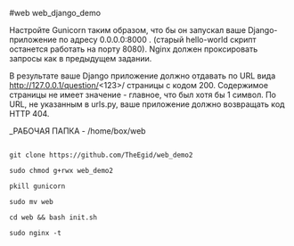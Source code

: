 #web web_django_demo

Настройте Gunicorn таким образом, что бы он запускал ваше Django-приложение по адресу 0.0.0.0:8000 . (старый hello-world скрипт останется работать на порту 8080).  Nginx должен проксировать запросы как в предыдущем задании.

В результате ваше Django приложение должно отдавать по URL вида http://127.0.0.1/question/<123>/  страницы с кодом 200.  Содержимое страницы не имеет значение - главное, что был хотя бы 1 символ. По URL, не указанным в urls.py, ваше приложение должно возвращать код HTTP 404.


_РАБОЧАЯ ПАПКА - /home/box/web


```

git clone https://github.com/TheEgid/web_demo2

sudo chmod g+rwx web_demo2

pkill gunicorn

sudo mv web

cd web && bash init.sh

sudo nginx -t

```
